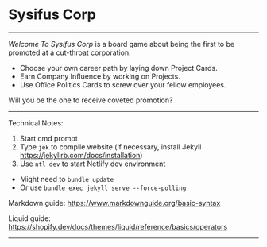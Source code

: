# Sysifus Corp

---

_Welcome To Sysifus Corp_ is a board game about being the first to be promoted at a cut-throat corporation.

* Choose your own career path by laying down Project Cards.
* Earn Company Influence by working on Projects.
* Use Office Politics Cards to screw over your fellow employees.

Will you be the one to receive coveted promotion?

---

Technical Notes:

1. Start cmd prompt
2. Type `jek` to compile website (if necessary, install Jekyll https://jekyllrb.com/docs/installation)
3. Use `ntl dev` to start Netlify dev environment

* Might need to `bundle update`
* Or use `bundle exec jekyll serve --force-polling`

Markdown guide:
https://www.markdownguide.org/basic-syntax

Liquid guide:
https://shopify.dev/docs/themes/liquid/reference/basics/operators

---
